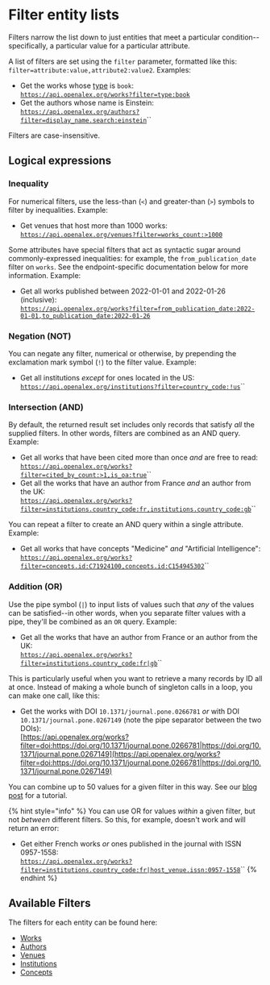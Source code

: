 # Filter entity lists

Filters narrow the list down to just entities that meet a particular condition--specifically, a particular value for a particular attribute.&#x20;

A list of filters are set using the `filter` parameter,  formatted like this: `filter=attribute:value,attribute2:value2`. Examples:

* Get the works whose [type](../../api-entities/works/work-object/#type) is `book`:\
  [`https://api.openalex.org/works?filter=type:book`](https://api.openalex.org/works?filter=type:book)
* Get the authors whose name is Einstein:\
  [`https://api.openalex.org/authors?filter=display_name.search:einstein`](https://api.openalex.org/authors?filter=display\_name.search:einstein)``

Filters are case-insensitive.&#x20;

## Logical expressions

### Inequality

For numerical filters, use the less-than (`<`) and greater-than (`>`) symbols to filter by inequalities. Example:

* Get venues that host more than 1000 works:\
  [`https://api.openalex.org/venues?filter=works_count:>1000`](https://api.openalex.org/venues?filter=works\_count:%3E1000)

Some attributes have special filters that act as syntactic sugar around commonly-expressed inequalities: for example, the `from_publication_date` filter on `works`. See the endpoint-specific documentation below for more information. Example:&#x20;

* Get all works published between 2022-01-01 and 2022-01-26 (inclusive):\
  [`https://api.openalex.org/works?filter=from_publication_date:2022-01-01,to_publication_date:2022-01-26`](https://api.openalex.org/works?filter=from\_publication\_date:2022-01-01,to\_publication\_date:2022-01-26)

### Negation (NOT)

You can negate any filter, numerical or otherwise, by prepending the exclamation mark symbol (`!`) to the filter value. Example:

* Get all institutions _except_ for ones located in the US:\
  [`https://api.openalex.org/institutions?filter=country_code:!us`](https://api.openalex.org/institutions?filter=country\_code:!us)``

### Intersection (AND)

By default, the returned result set includes only records that satisfy _all_ the supplied filters. In other words, filters are combined as an AND query. Example:

* Get all works that have been cited more than once _and_ are free to read:\
  [`https://api.openalex.org/works?filter=cited_by_count:>1,is_oa:true`](https://api.openalex.org/works?filter=cited\_by\_count:%3E1,is\_oa:true)``
* Get all the works that have an author from France _and_ an author from the UK:\
  [`https://api.openalex.org/works?filter=institutions.country_code:fr,institutions.country_code:gb`](https://api.openalex.org/works?filter=institutions.country\_code:fr,institutions.country\_code:gb)``

You can repeat a filter to create an AND query within a single attribute. Example:

* Get all works that have concepts "Medicine" _and_ "Artificial Intelligence":\
  [`https://api.openalex.org/works?filter=concepts.id:C71924100,concepts.id:C154945302`](https://api.openalex.org/works?filter=concepts.id:C71924100,concepts.id:C154945302)``

### Addition (OR)

Use the pipe symbol (`|`) to input lists of values such that _any_ of the values can be satisfied--in other words, when you separate filter values with a pipe, they'll be combined as an `OR` query. Example:

* Get all the works that have an author from France or an author from the UK:\
  [`https://api.openalex.org/works?filter=institutions.country_code:fr|gb`](https://api.openalex.org/works?filter=institutions.country\_code:fr|gb)``

This is particularly useful when you want to retrieve a many records by ID all at once. Instead of making a whole bunch of singleton calls in a loop, you can make one call, like this:

* Get the works with DOI `10.1371/journal.pone.0266781` _or_ with DOI `10.1371/journal.pone.0267149` (note the pipe separator between the two DOIs): \
  [https://api.openalex.org/works?filter=doi:https://doi.org/10.1371/journal.pone.0266781|https://doi.org/10.1371/journal.pone.0267149](https://api.openalex.org/works?filter=doi:https://doi.org/10.1371/journal.pone.0266781|https://doi.org/10.1371/journal.pone.0267149)

You can combine up to 50 values for a given filter in this way. See our [blog post](https://blog.ourresearch.org/fetch-multiple-dois-in-one-openalex-api-request/) for a tutorial.

{% hint style="info" %}
You can use OR for values _within_ a given filter, but not _between_ different filters. So this, for example, doesn't work and will return an error:&#x20;

* Get either French works _or_ ones published in the journal with ISSN 0957-1558:\
  [`https://api.openalex.org/works?filter=institutions.country_code:fr|host_venue.issn:0957-1558`](https://api.openalex.org/works?filter=institutions.country\_code:fr|host\_venue.issn:0957-1558)``
{% endhint %}

## Available Filters

The filters for each entity can be found here:

* [Works](../../api-entities/works/filter-works.md)
* [Authors](../../api-entities/authors/filter-authors.md)
* [Venues](../../api-entities/venues/filter-venues.md)
* [Institutions](../../api-entities/institutions/filter-institutions.md)
* [Concepts](../../api-entities/concepts/filter-concepts.md)
